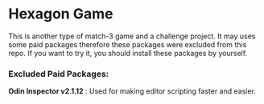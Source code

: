 # Hexagon Game
This is another type of match-3 game and a challenge project. It may uses some paid packages therefore these packages were excluded from this repo. If you want to try it, you should install these packages by yourself. 

### Excluded Paid Packages:
**Odin Inspector v2.1.12** : Used for making editor scripting faster and easier.
 
